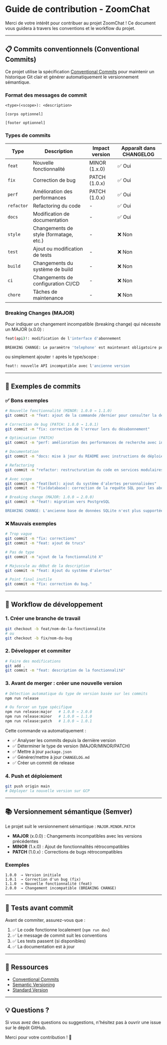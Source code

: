 # Guide de contribution - ZoomChat

Merci de votre intérêt pour contribuer au projet ZoomChat ! Ce document vous guidera à travers les conventions et le workflow du projet.

---

## 📋 Commits conventionnels (Conventional Commits)

Ce projet utilise la spécification [Conventional Commits](https://www.conventionalcommits.org/fr/) pour maintenir un historique Git clair et générer automatiquement le versionnement sémantique.

### Format des messages de commit

```
<type>(<scope>): <description>

[corps optionnel]

[footer optionnel]
```

### Types de commits

| Type | Description | Impact version | Apparaît dans CHANGELOG |
|------|-------------|----------------|------------------------|
| `feat` | Nouvelle fonctionnalité | MINOR (1.x.0) | ✅ Oui |
| `fix` | Correction de bug | PATCH (1.0.x) | ✅ Oui |
| `perf` | Amélioration des performances | PATCH (1.0.x) | ✅ Oui |
| `refactor` | Refactoring du code | - | ✅ Oui |
| `docs` | Modification de documentation | - | ✅ Oui |
| `style` | Changements de style (formatage, etc.) | - | ❌ Non |
| `test` | Ajout ou modification de tests | - | ❌ Non |
| `build` | Changements du système de build | - | ❌ Non |
| `ci` | Changements de configuration CI/CD | - | ❌ Non |
| `chore` | Tâches de maintenance | - | ❌ Non |

### Breaking Changes (MAJOR)

Pour indiquer un changement incompatible (breaking change) qui nécessite un MAJOR (x.0.0) :

```bash
feat(api)!: modification de l'interface d'abonnement

BREAKING CHANGE: Le paramètre 'telephone' est maintenant obligatoire pour s'abonner
```

ou simplement ajouter `!` après le type/scope :

```bash
feat!: nouvelle API incompatible avec l'ancienne version
```

---

## 📝 Exemples de commits

### ✅ Bons exemples

```bash
# Nouvelle fonctionnalité (MINOR: 1.0.0 → 1.1.0)
git commit -m "feat: ajout de la commande /dernier pour consulter la dernière parution"

# Correction de bug (PATCH: 1.0.0 → 1.0.1)
git commit -m "fix: correction de l'erreur lors du désabonnement"

# Optimisation (PATCH)
git commit -m "perf: amélioration des performances de recherche avec indexation"

# Documentation
git commit -m "docs: mise à jour du README avec instructions de déploiement"

# Refactoring
git commit -m "refactor: restructuration du code en services modulaires"

# Avec scope
git commit -m "feat(bot): ajout du système d'alertes personnalisées"
git commit -m "fix(database): correction de la requête SQL pour les abonnés actifs"

# Breaking change (MAJOR: 1.0.0 → 2.0.0)
git commit -m "feat!: migration vers PostgreSQL

BREAKING CHANGE: L'ancienne base de données SQLite n'est plus supportée"
```

### ❌ Mauvais exemples

```bash
# Trop vague
git commit -m "fix: corrections"
git commit -m "feat: ajout de trucs"

# Pas de type
git commit -m "ajout de la fonctionnalité X"

# Majuscule au début de la description
git commit -m "feat: Ajout du système d'alertes"

# Point final inutile
git commit -m "fix: correction du bug."
```

---

## 🔄 Workflow de développement

### 1. Créer une branche de travail

```bash
git checkout -b feat/nom-de-la-fonctionnalite
# ou
git checkout -b fix/nom-du-bug
```

### 2. Développer et commiter

```bash
# Faire des modifications
git add .
git commit -m "feat: description de la fonctionnalité"
```

### 3. Avant de merger : créer une nouvelle version

```bash
# Détection automatique du type de version basée sur les commits
npm run release

# Ou forcer un type spécifique
npm run release:major   # 1.0.0 → 2.0.0
npm run release:minor   # 1.0.0 → 1.1.0
npm run release:patch   # 1.0.0 → 1.0.1
```

Cette commande va automatiquement :
- ✅ Analyser les commits depuis la dernière version
- ✅ Déterminer le type de version (MAJOR/MINOR/PATCH)
- ✅ Mettre à jour `package.json`
- ✅ Générer/mettre à jour `CHANGELOG.md`
- ✅ Créer un commit de release

### 4. Push et déploiement

```bash
git push origin main
# Déployer la nouvelle version sur GCP
```

---

## 📚 Versionnement sémantique (Semver)

Le projet suit le versionnement sémantique : `MAJOR.MINOR.PATCH`

- **MAJOR** (x.0.0) : Changements incompatibles avec les versions précédentes
- **MINOR** (1.x.0) : Ajout de fonctionnalités rétrocompatibles
- **PATCH** (1.0.x) : Corrections de bugs rétrocompatibles

### Exemples

```
1.0.0  → Version initiale
1.0.1  → Correction d'un bug (fix)
1.1.0  → Nouvelle fonctionnalité (feat)
2.0.0  → Changement incompatible (BREAKING CHANGE)
```

---

## 🧪 Tests avant commit

Avant de commiter, assurez-vous que :

1. ✅ Le code fonctionne localement (`npm run dev`)
2. ✅ Le message de commit suit les conventions
3. ✅ Les tests passent (si disponibles)
4. ✅ La documentation est à jour

---

## 📖 Ressources

- [Conventional Commits](https://www.conventionalcommits.org/fr/)
- [Semantic Versioning](https://semver.org/lang/fr/)
- [Standard Version](https://github.com/conventional-changelog/standard-version)

---

## 💡 Questions ?

Si vous avez des questions ou suggestions, n'hésitez pas à ouvrir une issue sur le dépôt GitHub.

Merci pour votre contribution ! 🙏
